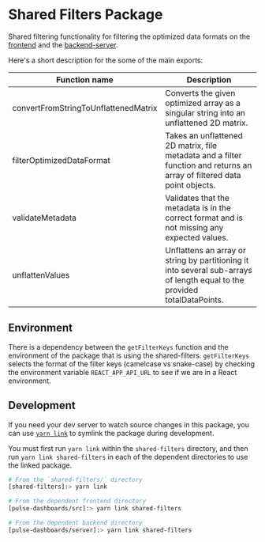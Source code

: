 # Shared Filters Package

Shared filtering functionality for filtering the optimized data formats on the [frontend](../src/) and the [backend-server](../server/).

Here's a short description for the some of the main exports:

| Function name                        | Description                                                                                                               |
| ------------------------------------ | ------------------------------------------------------------------------------------------------------------------------- |
| convertFromStringToUnflattenedMatrix | Converts the given optimized array as a singular string into an unflattened 2D matrix.                                    |
| filterOptimizedDataFormat            | Takes an unflattened 2D matrix, file metadata and a filter function and returns an array of filtered data point objects.  |
| validateMetadata                     | Validates that the metadata is in the correct format and is not missing any expected values.                              |
| unflattenValues                      | Unflattens an array or string by partitioning it into several sub-arrays of length equal to the provided totalDataPoints. |

## Environment

There is a dependency between the `getFilterKeys` function and the environment of the package that is using the shared-filters. `getFilterKeys` selects the format of the filter keys (camelcase vs snake-case) by checking the environment variable `REACT_APP_API_URL` to see if we are in a React environment.

## Development

If you need your dev server to watch source changes in this package, you can use [`yarn link`](https://classic.yarnpkg.com/en/docs/cli/link/) to symlink the package during development.

You must first run `yarn link` within the `shared-filters` directory, and then run `yarn link shared-filters` in each of the dependent directories to use the linked package.

```bash
# From the `shared-filters/` directory
[shared-filters]:> yarn link

# From the dependent frontend directory
[pulse-dashboards/src]:> yarn link shared-filters

# From the dependent backend directory
[pulse-dashboards/server]:> yarn link shared-filters
```
